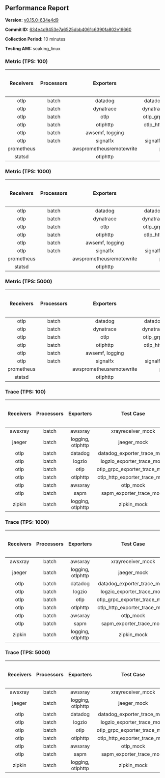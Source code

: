## Performance Report

**Version:** [v0.15.0-634e4d9](https://github.com/aws-observability/aws-otel-collector/releases/tag/v0.15.0-634e4d9)

**Commit ID:** [634e4d9453e7a6525dbb4061c6390fa802e16660](https://github.com/aws-observability/aws-otel-collector/commit/634e4d9453e7a6525dbb4061c6390fa802e16660)

**Collection Period:** 10 minutes

**Testing AMI:** soaking_linux


### Metric (TPS: 100)
| Receivers | Processors | Exporters | Test Case | Data Type | Instance Type | Avg CPU Usage (Percent) | Avg Memory Usage (Megabytes) | Max CPU Usage (Percent) | Max Memory Usage (Megabytes) |
|:---------:|:----------:|:---------:|:---------:|:---------:|:-------------:|:-----------------------:|:----------------------------:|:-----------------------:|:----------------------------:|
| otlp | batch | datadog | datadog_exporter_metric_mock | otlp | m5.2xlarge | 0.05 | 61.73 | 0.30 | 62.94 |
| otlp | batch | dynatrace | dynatrace_exporter_metric_mock | otlp | m5.2xlarge | 0.05 | 58.74 | 0.20 | 58.91 |
| otlp | batch | otlp | otlp_grpc_exporter_metric_mock | otlp | m5.2xlarge | 0.05 | 60.08 | 0.20 | 60.12 |
| otlp | batch | otlphttp | otlp_http_exporter_metric_mock | otlp | m5.2xlarge | 0.04 | 59.24 | 0.20 | 59.62 |
| otlp | batch | awsemf, logging | otlp_metric_mock | otlp | m5.2xlarge | 0.04 | 60.44 | 0.20 | 60.73 |
| otlp | batch | signalfx | signalfx_exporter_metric_mock | otlp | m5.2xlarge | 0.04 | 60.58 | 0.20 | 60.86 |
| prometheus |  | awsprometheusremotewrite | prometheus_mock | prometheus | m5.2xlarge | 0.13 | 73.22 | 0.40 | 74.42 |
| statsd |  | otlphttp | statsd_mock | statsd | m5.2xlarge | 0.02 | 59.27 | 0.20 | 59.47 |

### Metric (TPS: 1000)
| Receivers | Processors | Exporters | Test Case | Data Type | Instance Type | Avg CPU Usage (Percent) | Avg Memory Usage (Megabytes) | Max CPU Usage (Percent) | Max Memory Usage (Megabytes) |
|:---------:|:----------:|:---------:|:---------:|:---------:|:-------------:|:-----------------------:|:----------------------------:|:-----------------------:|:----------------------------:|
| otlp | batch | datadog | datadog_exporter_metric_mock | otlp | m5.2xlarge | 0.05 | 62.72 | 0.30 | 63.33 |
| otlp | batch | dynatrace | dynatrace_exporter_metric_mock | otlp | m5.2xlarge | 0.04 | 60.77 | 0.20 | 61.16 |
| otlp | batch | otlp | otlp_grpc_exporter_metric_mock | otlp | m5.2xlarge | 0.05 | 60.09 | 0.10 | 60.82 |
| otlp | batch | otlphttp | otlp_http_exporter_metric_mock | otlp | m5.2xlarge | 0.04 | 59.57 | 0.20 | 60.06 |
| otlp | batch | awsemf, logging | otlp_metric_mock | otlp | m5.2xlarge | 0.04 | 58.85 | 0.20 | 59.21 |
| otlp | batch | signalfx | signalfx_exporter_metric_mock | otlp | m5.2xlarge | 0.05 | 61.78 | 0.20 | 62.05 |
| prometheus |  | awsprometheusremotewrite | prometheus_mock | prometheus | m5.2xlarge | 1.30 | 105.75 | 3.50 | 115.10 |
| statsd |  | otlphttp | statsd_mock | statsd | m5.2xlarge | 0.02 | 59.90 | 0.20 | 60.19 |

### Metric (TPS: 5000)
| Receivers | Processors | Exporters | Test Case | Data Type | Instance Type | Avg CPU Usage (Percent) | Avg Memory Usage (Megabytes) | Max CPU Usage (Percent) | Max Memory Usage (Megabytes) |
|:---------:|:----------:|:---------:|:---------:|:---------:|:-------------:|:-----------------------:|:----------------------------:|:-----------------------:|:----------------------------:|
| otlp | batch | datadog | datadog_exporter_metric_mock | otlp | m5.2xlarge | 0.04 | 59.26 | 0.20 | 59.88 |
| otlp | batch | dynatrace | dynatrace_exporter_metric_mock | otlp | m5.2xlarge | 0.04 | 59.04 | 0.20 | 59.52 |
| otlp | batch | otlp | otlp_grpc_exporter_metric_mock | otlp | m5.2xlarge | 0.04 | 60.14 | 0.20 | 60.19 |
| otlp | batch | otlphttp | otlp_http_exporter_metric_mock | otlp | m5.2xlarge | 0.04 | 58.30 | 0.20 | 58.51 |
| otlp | batch | awsemf, logging | otlp_metric_mock | otlp | m5.2xlarge | 0.04 | 59.03 | 0.20 | 59.07 |
| otlp | batch | signalfx | signalfx_exporter_metric_mock | otlp | m5.2xlarge | 0.04 | 59.97 | 0.20 | 60.08 |
| prometheus |  | awsprometheusremotewrite | prometheus_mock | prometheus | m5.2xlarge | 7.71 | 260.15 | 15.30 | 285.29 |
| statsd |  | otlphttp | statsd_mock | statsd | m5.2xlarge | 0.02 | 59.88 | 0.20 | 60.27 |

### Trace (TPS: 100)
| Receivers | Processors | Exporters | Test Case | Data Type | Instance Type | Avg CPU Usage (Percent) | Avg Memory Usage (Megabytes) | Max CPU Usage (Percent) | Max Memory Usage (Megabytes) |
|:---------:|:----------:|:---------:|:---------:|:---------:|:-------------:|:-----------------------:|:----------------------------:|:-----------------------:|:----------------------------:|
| awsxray | batch | awsxray | xrayreceiver_mock | xray | m5.2xlarge | 4.85 | 143.30 | 6.00 | 205.44 |
| jaeger | batch | logging, otlphttp | jaeger_mock | jaeger | m5.2xlarge | 2.44 | 75.85 | 2.70 | 77.76 |
| otlp | batch | datadog | datadog_exporter_trace_mock | otlp | m5.2xlarge | 5.49 | 72.67 | 6.30 | 74.57 |
| otlp | batch | logzio | logzio_exporter_trace_mock | otlp | m5.2xlarge | 2.89 | 90.15 | 3.20 | 92.27 |
| otlp | batch | otlp | otlp_grpc_exporter_trace_mock | otlp | m5.2xlarge | 3.46 | 129.40 | 4.80 | 180.11 |
| otlp | batch | otlphttp | otlp_http_exporter_trace_mock | otlp | m5.2xlarge | 3.63 | 69.85 | 4.10 | 70.80 |
| otlp | batch | awsxray | otlp_mock | otlp | m5.2xlarge | 4.03 | 71.40 | 4.40 | 72.32 |
| otlp | batch | sapm | sapm_exporter_trace_mock | otlp | m5.2xlarge | 3.04 | 83.98 | 3.30 | 84.11 |
| zipkin | batch | logging, otlphttp | zipkin_mock | zipkin | m5.2xlarge | 5.58 | 78.56 | 6.60 | 82.51 |

### Trace (TPS: 1000)
| Receivers | Processors | Exporters | Test Case | Data Type | Instance Type | Avg CPU Usage (Percent) | Avg Memory Usage (Megabytes) | Max CPU Usage (Percent) | Max Memory Usage (Megabytes) |
|:---------:|:----------:|:---------:|:---------:|:---------:|:-------------:|:-----------------------:|:----------------------------:|:-----------------------:|:----------------------------:|
| awsxray | batch | awsxray | xrayreceiver_mock | xray | m5.2xlarge | 25.76 | 484.94 | 35.20 | 797.91 |
| jaeger | batch | logging, otlphttp | jaeger_mock | jaeger | m5.2xlarge | 16.97 | 148.62 | 21.89 | 171.79 |
| otlp | batch | datadog | datadog_exporter_trace_mock | otlp | m5.2xlarge | 31.76 | 75.02 | 32.21 | 76.08 |
| otlp | batch | logzio | logzio_exporter_trace_mock | otlp | m5.2xlarge | 26.79 | 102.89 | 27.22 | 107.11 |
| otlp | batch | otlp | otlp_grpc_exporter_trace_mock | otlp | m5.2xlarge | 29.25 | 673.14 | 42.10 | 1185.23 |
| otlp | batch | otlphttp | otlp_http_exporter_trace_mock | otlp | m5.2xlarge | 26.30 | 72.18 | 27.00 | 72.85 |
| otlp | batch | awsxray | otlp_mock | otlp | m5.2xlarge | 33.47 | 75.20 | 43.27 | 76.48 |
| otlp | batch | sapm | sapm_exporter_trace_mock | otlp | m5.2xlarge | 26.53 | 86.64 | 27.00 | 87.47 |
| zipkin | batch | logging, otlphttp | zipkin_mock | zipkin | m5.2xlarge | 29.84 | 479.91 | 36.20 | 578.11 |

### Trace (TPS: 5000)
| Receivers | Processors | Exporters | Test Case | Data Type | Instance Type | Avg CPU Usage (Percent) | Avg Memory Usage (Megabytes) | Max CPU Usage (Percent) | Max Memory Usage (Megabytes) |
|:---------:|:----------:|:---------:|:---------:|:---------:|:-------------:|:-----------------------:|:----------------------------:|:-----------------------:|:----------------------------:|
| awsxray | batch | awsxray | xrayreceiver_mock | xray | m5.2xlarge | 37.94 | 752.23 | 50.67 | 1232.67 |
| jaeger | batch | logging, otlphttp | jaeger_mock | jaeger | m5.2xlarge | 16.79 | 170.67 | 22.88 | 196.41 |
| otlp | batch | datadog | datadog_exporter_trace_mock | otlp | m5.2xlarge | 111.31 | 82.88 | 113.98 | 84.26 |
| otlp | batch | logzio | logzio_exporter_trace_mock | otlp | m5.2xlarge | 121.78 | 124.17 | 123.85 | 132.05 |
| otlp | batch | otlp | otlp_grpc_exporter_trace_mock | otlp | m5.2xlarge | 132.25 | 3474.73 | 201.29 | 6173.17 |
| otlp | batch | otlphttp | otlp_http_exporter_trace_mock | otlp | m5.2xlarge | 122.16 | 77.38 | 123.39 | 78.07 |
| otlp | batch | awsxray | otlp_mock | otlp | m5.2xlarge | 138.73 | 16279.07 | 504.03 | 27881.95 |
| otlp | batch | sapm | sapm_exporter_trace_mock | otlp | m5.2xlarge | 116.12 | 91.76 | 119.21 | 94.13 |
| zipkin | batch | logging, otlphttp | zipkin_mock | zipkin | m5.2xlarge | 28.49 | 507.33 | 36.33 | 556.47 |
